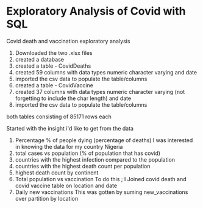 # Exploratory Analysis of Covid with SQL
Covid death and vaccination exploratory analysis

1. Downloaded the two .xlsx files
2. created a database 
3. created a table - CovidDeaths
4. created 59 columns with data types numeric character varying and date
5. imported the csv data to populate the table/columns
6. created a table - CovidVaccine
7. created 37 columns with data types numeric character varying (not forgetting to include the char length) and date
8. imported the csv data to populate the table/columns

both tables consisting of 85171 rows each

Started with the insight i'd like to get from the data
1.  Percentage % of people dying  (percentage of deaths) I was interested in knowing the data for my country Nigeria
2. total cases vs population (% of population that has covid)
3. countries with the highest infection compared to the population
4. countries with the highest death count per population
5. highest death count by continent
6. Total population vs vaccination
To do this ;
I Joined covid death and covid vaccine table on location and date
7. Daily new vaccinations
This was gotten by suming new_vaccinations over partition by location
